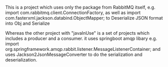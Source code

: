 This is a project which uses only the package from RabbitMQ itself, e.g. import com.rabbitmq.client.ConnectionFactory, 
as well as import com.fasterxml.jackson.databind.ObjectMapper; to Deserialize JSON format into Obj and Serialize

Whereas the other project with "javaInUse" is a set of projects which includes a producer and a consumer.
it uses springboot amqp libary e.g. import org.springframework.amqp.rabbit.listener.MessageListenerContainer;
and uses Jackson2JsonMessageConverter to do the serialization and deserialization.



